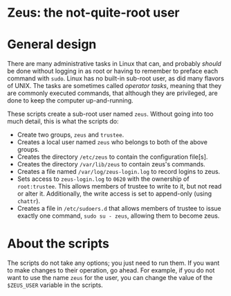 # Zeus: the not-quite-root user

# General design

There are many administrative tasks in Linux that can, and probably *should* be done
without logging in as root or having to remember to preface each command with `sudo`.
Linux has no built-in sub-root user, as did many flavors of UNIX. The tasks are sometimes
called *operator tasks*, meaning that they are commonly executed commands, that although they
are privileged, are done to keep the computer up-and-running.

These scripts create a sub-root user named `zeus`. Without going into too much detail,
this is what the scripts do:

- Create two groups, `zeus` and `trustee`.
- Creates a local user named `zeus` who belongs to both of the above groups.
- Creates the directory `/etc/zeus` to contain the configuration file[s].
- Creates the directory `/var/lib/zeus` to contain zeus's commands.
- Creates a file named `/var/log/zeus-login.log` to record logins to zeus.
- Sets access to `zeus-login.log` to `0620` with the ownership of `root:trustee`. This allows
  members of trustee to write to it, but not read or alter it. Additionally, the
  write access is set to append-only (using `chattr`).
- Creates a file in `/etc/sudoers.d` that allows members of trustee to issue
  exactly one command, `sudo su - zeus`, allowing them to become zeus.

# About the scripts
The scripts do not take any options; you just need to run them.
If you want to make changes to their operation, go ahead. For example,
if you do not want to use the name `zeus` for the user, you can change the value
of the `$ZEUS_USER` variable in the scripts.
